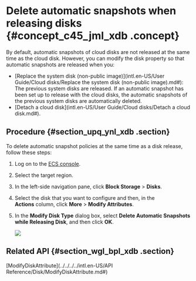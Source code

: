 # Delete automatic snapshots when releasing disks {#concept_c45_jml_xdb .concept}

By default, automatic snapshots of cloud disks are not released at the same time as the cloud disk. However, you can modify the disk property so that automatic snapshots are released when you:

-   [Replace the system disk \(non-public image\)](intl.en-US/User Guide/Cloud disks/Replace the system disk (non-public image).md#): The previous system disks are released. If an automatic snapshot has been set up to release with the cloud disks, the automatic snapshots of the previous system disks are automatically deleted.
-   [Detach a cloud disk](intl.en-US/User Guide/Cloud disks/Detach a cloud disk.md#).

## Procedure {#section_upq_ynl_xdb .section}

To delete automatic snapshot policies at the same time as a disk release, follow these steps:

1.  Log on to the [ECS console](https://ecs.console.aliyun.com/#/home).
2.  Select the target region.
3.  In the left-side navigation pane, click **Block Storage** \> **Disks**.
4.  Select the disk that you want to configure and then, in the **Actions** column, click **More** \> **Modify Attributes**.
5.  In the **Modify Disk Type** dialog box, select **Delete Automatic Snapshots while Releasing Disk**, and then click **OK**.

    ![](http://static-aliyun-doc.oss-cn-hangzhou.aliyuncs.com/assets/img/9690/15429845094573_en-US.png)


## Related API {#section_wgl_bpl_xdb .section}

[ModifyDiskAttribute](../../../../intl.en-US/API Reference/Disk/ModifyDiskAttribute.md#)

